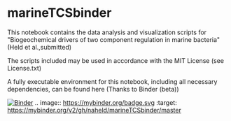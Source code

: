 # marineTCSbinder

This notebook contains the data analysis and visualization scripts for "Biogeochemical drivers of two component regulation in marine bacteria" (Held et al.,submitted)

The scripts included may be used in accordance with the MIT License (see License.txt)

A fully executable environment for this notebook, including all necessary dependencies, can be found here (Thanks to Binder (beta))

[![Binder](https://mybinder.org/badge.svg)](https://mybinder.org/v2/gh/naheld/marineTCSbinder/master)
.. image:: https://mybinder.org/badge.svg :target: https://mybinder.org/v2/gh/naheld/marineTCSbinder/master
